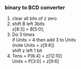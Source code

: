 
### binary to BCD converter

1. clear all bits of z zero  
2. shift B left 3bits   
        z[8:3] = B[5:0];   
3. Do 3 times   
   if Units > 4 then add 3 to Units  
   (note Units = z[9:6])  
   shift z left 1 bit   
4. Tens =  P[6:4] = z[12:10]  
   Units = P[3:0] = z[9:6]
